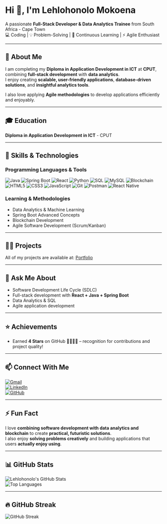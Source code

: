 # Hi 👋, I'm Lehlohonolo Mokoena

A passionate **Full-Stack Developer & Data Analytics Trainee** from South Africa - Cape Town  
💻 Coding | 💡 Problem-Solving | 🌱 Continuous Learning | ⚡ Agile Enthusiast  

---

## 🚀 About Me
I am completing my **Diploma in Application Development in ICT** at **CPUT**, combining **full-stack development** with **data analytics**.  
I enjoy creating **scalable, user-friendly applications**, **database-driven solutions**, and **insightful analytics tools**.  

I also love applying **Agile methodologies** to develop applications efficiently and enjoyably.  

---

## 🎓 Education
**Diploma in Application Development in ICT** - CPUT  

---

## 🌱 Skills & Technologies
### Programming Languages & Tools
![Java](https://img.shields.io/badge/Java-ED8B00?style=for-the-badge&logo=java&logoColor=white) 
![Spring Boot](https://img.shields.io/badge/SpringBoot-6DB33F?style=for-the-badge&logo=spring&logoColor=white) 
![React](https://img.shields.io/badge/React-61DAFB?style=for-the-badge&logo=react&logoColor=white) 
![Python](https://img.shields.io/badge/Python-3776AB?style=for-the-badge&logo=python&logoColor=white) 
![SQL](https://img.shields.io/badge/SQL-4479A1?style=for-the-badge&logo=mysql&logoColor=white) 
![MySQL](https://img.shields.io/badge/MySQL-4479A1?style=for-the-badge&logo=mysql&logoColor=white) 
![Blockchain](https://img.shields.io/badge/Blockchain-2C2D72?style=for-the-badge&logo=ethereum&logoColor=white) 
![HTML5](https://img.shields.io/badge/HTML5-E34F26?style=for-the-badge&logo=html5&logoColor=white) 
![CSS3](https://img.shields.io/badge/CSS3-1572B6?style=for-the-badge&logo=css3&logoColor=white) 
![JavaScript](https://img.shields.io/badge/JavaScript-F7DF1E?style=for-the-badge&logo=javascript&logoColor=black) 
![Git](https://img.shields.io/badge/Git-F05032?style=for-the-badge&logo=git&logoColor=white) 
![Postman](https://img.shields.io/badge/Postman-FF6C37?style=for-the-badge&logo=postman&logoColor=white) 
![React Native](https://img.shields.io/badge/ReactNative-61DAFB?style=for-the-badge&logo=react&logoColor=white)  

### Learning & Methodologies
- Data Analytics & Machine Learning  
- Spring Boot Advanced Concepts  
- Blockchain Development  
- Agile Software Development (Scrum/Kanban)  

---

## 👨‍💻 Projects
All of my projects are available at: [Portfolio](https://yourportfolio.com)  

---

## 💬 Ask Me About
- Software Development Life Cycle (SDLC)  
- Full-stack development with **React + Java + Spring Boot**  
- Data Analytics & SQL  
- Agile application development  

---

## ⭐ Achievements
- Earned **4 Stars** on GitHub 🌟🌟🌟🌟 – recognition for contributions and project quality!  

---

## 📫 Connect With Me
[![Gmail](https://img.shields.io/badge/Gmail-hloniyacho@gmail.com-c14438?style=for-the-badge&logo=gmail&logoColor=white)](mailto:hloniyacho@gmail.com)  
[![LinkedIn](https://img.shields.io/badge/LinkedIn-Lehlohonolo-blue?style=for-the-badge&logo=linkedin&logoColor=white)](https://www.linkedin.com/in/lehlohonolo-mokoena-fullstack/)  
[![GitHub](https://img.shields.io/badge/GitHub-hloni2004-black?style=for-the-badge&logo=github&logoColor=white)](https://github.com/hloni2004)  

---

## ⚡ Fun Fact
I love **combining software development with data analytics and blockchain** to create **practical, futuristic solutions**.  
I also enjoy **solving problems creatively** and building applications that users **actually enjoy using**.  

---

## 📊 GitHub Stats
![Lehlohonolo's GitHub Stats](https://github-readme-stats.vercel.app/api?username=hloni2004&show_icons=true&theme=radical)  
![Top Languages](https://github-readme-stats.vercel.app/api/top-langs/?username=hloni2004&layout=compact&theme=radical)  

---

## 🔥 GitHub Streak
![GitHub Streak](https://github-readme-streak-stats.herokuapp.com/?user=hloni2004&theme=radical)
